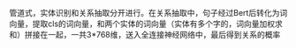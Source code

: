 管道式，实体识别和关系抽取分开进行。在关系抽取中，句子经过Bert后转化为词向量，提取cls的词向量，和两个实体的词向量（实体有多个字的，词向量加权求和）拼接在一起，一共3*768维，送入全连接神经网络中，最后得到关系的概率
